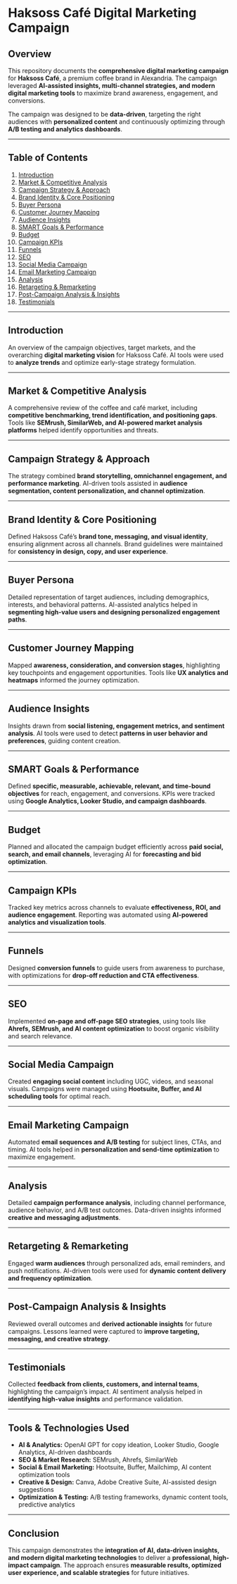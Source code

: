 # Haksoss Café Digital Marketing Campaign

## Overview
This repository documents the **comprehensive digital marketing campaign** for **Haksoss Café**, a premium coffee brand in Alexandria. The campaign leveraged **AI-assisted insights, multi-channel strategies, and modern digital marketing tools** to maximize brand awareness, engagement, and conversions.  

The campaign was designed to be **data-driven**, targeting the right audiences with **personalized content** and continuously optimizing through **A/B testing and analytics dashboards**.

---

## Table of Contents
1. [Introduction](#introduction)  
2. [Market & Competitive Analysis](#market--competitive-analysis)  
3. [Campaign Strategy & Approach](#campaign-strategy--approach)  
4. [Brand Identity & Core Positioning](#brand-identity--core-positioning)  
5. [Buyer Persona](#buyer-persona)  
6. [Customer Journey Mapping](#customer-journey-mapping)  
7. [Audience Insights](#audience-insights)  
8. [SMART Goals & Performance](#smart-goals--performance)  
9. [Budget](#budget)  
10. [Campaign KPIs](#campaign-kpis)  
11. [Funnels](#funnels)  
12. [SEO](#seo)  
13. [Social Media Campaign](#social-media-campaign)  
14. [Email Marketing Campaign](#email-marketing-campaign)  
15. [Analysis](#analysis)  
16. [Retargeting & Remarketing](#retargeting--remarketing)  
17. [Post-Campaign Analysis & Insights](#post-campaign-analysis--insights)  
18. [Testimonials](#testimonials)  

---

## Introduction
An overview of the campaign objectives, target markets, and the overarching **digital marketing vision** for Haksoss Café. AI tools were used to **analyze trends** and optimize early-stage strategy formulation.

---

## Market & Competitive Analysis
A comprehensive review of the coffee and café market, including **competitive benchmarking, trend identification, and positioning gaps**. Tools like **SEMrush, SimilarWeb, and AI-powered market analysis platforms** helped identify opportunities and threats.

---

## Campaign Strategy & Approach
The strategy combined **brand storytelling, omnichannel engagement, and performance marketing**. AI-driven tools assisted in **audience segmentation, content personalization, and channel optimization**.

---

## Brand Identity & Core Positioning
Defined Haksoss Café’s **brand tone, messaging, and visual identity**, ensuring alignment across all channels. Brand guidelines were maintained for **consistency in design, copy, and user experience**.

---

## Buyer Persona
Detailed representation of target audiences, including demographics, interests, and behavioral patterns. AI-assisted analytics helped in **segmenting high-value users and designing personalized engagement paths**.

---

## Customer Journey Mapping
Mapped **awareness, consideration, and conversion stages**, highlighting key touchpoints and engagement opportunities. Tools like **UX analytics and heatmaps** informed the journey optimization.

---

## Audience Insights
Insights drawn from **social listening, engagement metrics, and sentiment analysis**. AI tools were used to detect **patterns in user behavior and preferences**, guiding content creation.

---

## SMART Goals & Performance
Defined **specific, measurable, achievable, relevant, and time-bound objectives** for reach, engagement, and conversions. KPIs were tracked using **Google Analytics, Looker Studio, and campaign dashboards**.

---

## Budget
Planned and allocated the campaign budget efficiently across **paid social, search, and email channels**, leveraging AI for **forecasting and bid optimization**.

---

## Campaign KPIs
Tracked key metrics across channels to evaluate **effectiveness, ROI, and audience engagement**. Reporting was automated using **AI-powered analytics and visualization tools**.

---

## Funnels
Designed **conversion funnels** to guide users from awareness to purchase, with optimizations for **drop-off reduction and CTA effectiveness**.

---

## SEO
Implemented **on-page and off-page SEO strategies**, using tools like **Ahrefs, SEMrush, and AI content optimization** to boost organic visibility and search relevance.

---

## Social Media Campaign
Created **engaging social content** including UGC, videos, and seasonal visuals. Campaigns were managed using **Hootsuite, Buffer, and AI scheduling tools** for optimal reach.

---

## Email Marketing Campaign
Automated **email sequences and A/B testing** for subject lines, CTAs, and timing. AI tools helped in **personalization and send-time optimization** to maximize engagement.

---

## Analysis
Detailed **campaign performance analysis**, including channel performance, audience behavior, and A/B test outcomes. Data-driven insights informed **creative and messaging adjustments**.

---

## Retargeting & Remarketing
Engaged **warm audiences** through personalized ads, email reminders, and push notifications. AI-driven tools were used for **dynamic content delivery and frequency optimization**.

---

## Post-Campaign Analysis & Insights
Reviewed overall outcomes and **derived actionable insights** for future campaigns. Lessons learned were captured to **improve targeting, messaging, and creative strategy**.

---

## Testimonials
Collected **feedback from clients, customers, and internal teams**, highlighting the campaign’s impact. AI sentiment analysis helped in **identifying high-value insights** and performance validation.

---

## Tools & Technologies Used
- **AI & Analytics:** OpenAI GPT for copy ideation, Looker Studio, Google Analytics, AI-driven dashboards  
- **SEO & Market Research:** SEMrush, Ahrefs, SimilarWeb  
- **Social & Email Marketing:** Hootsuite, Buffer, Mailchimp, AI content optimization tools  
- **Creative & Design:** Canva, Adobe Creative Suite, AI-assisted design suggestions  
- **Optimization & Testing:** A/B testing frameworks, dynamic content tools, predictive analytics  

---

## Conclusion
This campaign demonstrates the **integration of AI, data-driven insights, and modern digital marketing technologies** to deliver a **professional, high-impact campaign**. The approach ensures **measurable results, optimized user experience, and scalable strategies** for future initiatives.
